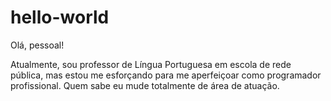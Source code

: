# hello-world

Olá, pessoal!

Atualmente, sou professor de Língua Portuguesa em escola de rede pública, mas estou me esforçando para me aperfeiçoar como programador profissional. Quem sabe eu mude totalmente de área de atuação.
